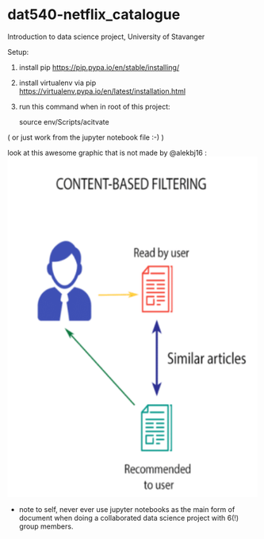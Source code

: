# dat540-netflix_catalogue
Introduction to data science project, University of Stavanger

Setup:
1. install pip https://pip.pypa.io/en/stable/installing/  

2. install virtualenv via pip https://virtualenv.pypa.io/en/latest/installation.html  

3. run this command when in root of this project:  

    source env/Scripts/acitvate
  
( or just work from the jupyter notebook file :-) )

look at this awesome graphic that is not made by @alekbj16 :
![alt text](https://github.com/aSkailand/dat540-netflix_catalogue/blob/master/src/content.PNG)

* note to self, never ever use jupyter notebooks as the main form of document when doing a collaborated data science project with 6(!) group members.
